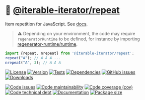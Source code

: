 :repeat: [@iterable-iterator/repeat](https://iterable-iterator.github.io/repeat)
==

Item repetition for JavaScript.
See [docs](https://iterable-iterator.github.io/repeat/index.html).

> :warning: Depending on your environment, the code may require
> `regeneratorRuntime` to be defined, for instance by importing
> [regenerator-runtime/runtime](https://www.npmjs.com/package/regenerator-runtime).

```js
import {repeat, nrepeat} from '@iterable-iterator/repeat';
repeat("A"); // A A A ...
nrepeat("A", 3); // A A A
```

[![License](https://img.shields.io/github/license/iterable-iterator/repeat.svg)](https://raw.githubusercontent.com/iterable-iterator/repeat/main/LICENSE)
[![Version](https://img.shields.io/npm/v/@iterable-iterator/repeat.svg)](https://www.npmjs.org/package/@iterable-iterator/repeat)
[![Tests](https://img.shields.io/github/actions/workflow/status/iterable-iterator/repeat/ci.yml?branch=main&event=push&label=tests)](https://github.com/iterable-iterator/repeat/actions/workflows/ci.yml?query=branch:main)
[![Dependencies](https://img.shields.io/librariesio/github/iterable-iterator/repeat.svg)](https://github.com/iterable-iterator/repeat/network/dependencies)
[![GitHub issues](https://img.shields.io/github/issues/iterable-iterator/repeat.svg)](https://github.com/iterable-iterator/repeat/issues)
[![Downloads](https://img.shields.io/npm/dm/@iterable-iterator/repeat.svg)](https://www.npmjs.org/package/@iterable-iterator/repeat)

[![Code issues](https://img.shields.io/codeclimate/issues/iterable-iterator/repeat.svg)](https://codeclimate.com/github/iterable-iterator/repeat/issues)
[![Code maintainability](https://img.shields.io/codeclimate/maintainability/iterable-iterator/repeat.svg)](https://codeclimate.com/github/iterable-iterator/repeat/trends/churn)
[![Code coverage (cov)](https://img.shields.io/codecov/c/gh/iterable-iterator/repeat/main.svg)](https://codecov.io/gh/iterable-iterator/repeat)
[![Code technical debt](https://img.shields.io/codeclimate/tech-debt/iterable-iterator/repeat.svg)](https://codeclimate.com/github/iterable-iterator/repeat/trends/technical_debt)
[![Documentation](https://iterable-iterator.github.io/repeat/badge.svg)](https://iterable-iterator.github.io/repeat/source.html)
[![Package size](https://img.shields.io/bundlephobia/minzip/@iterable-iterator/repeat)](https://bundlephobia.com/result?p=@iterable-iterator/repeat)
